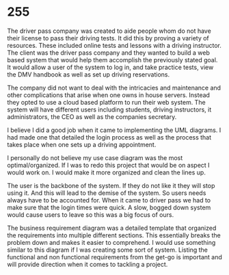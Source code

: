 # 255
The driver pass company was created to aide people whom do not have their license to pass their driving tests. It did this by proving a variety of resources. These included online tests and lessons with a driving instructor. The client was the driver pass company and they wanted to build a web based system that would help them accomplish the previously stated goal. It would allow a user of the system to log in, and take practice tests, view the DMV handbook as well as set up driving reservations. 

The company did not want to deal with the intricacies and maintenance and other complications that arise when one owns in house servers. Instead they opted to use a cloud based platform to run their web system. The system will have different users including students, driving instructors, it administrators, the CEO as well as the companies secretary. 

I believe I did a good job when it came to implementing the UML diagrams. I had made one that detailed the login process as well as the process that takes place when one sets up a driving appointment.

I personally do not believe my use case diagram was the most optimal/organized. If I was to redo this project that would be on aspect I would work on. I would make it more organized and clean the lines up.

The user is the backbone of the system. If they do not like it they will stop using it. And this will lead to the demise of the system. So users needs always have to be accounted for. When it came to driver pass we had to make sure that the login times were quick. A slow, bogged down system would cause users to leave so this was a big focus of ours.

The business requirement diagram was a detailed template that organized the requirements into multiple different sections. This essentially breaks the problem down and makes it easier to comprehend. I would use something similar to this diagram if I was creating some sort of system. Listing the functional and non functional requirements from the get-go is important and will provide direction when it comes to tackling a project.  



